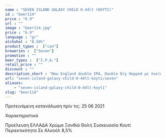 ```yaml
---
name : "SEVEN ISLAND GALAXY CHILD 0.44lt (ΚΟΥΤΙ)"
id : "beer114"
price : "6.9"
url : ""
image : "beer114.jpg"
price : "6.9"
language : "gr"
alchohol : "8.50%"
product_types :  ["can"]
breweries :  ["Seven"]
promotion : ""
beer_types :  ["I.P.A."]
retail_price : ""
discount : ""
description_short : "New England double IPA, Double Dry Hopped με λυκίσκο Galaxy &amp; Enigma"
url: "seven-island-galaxy-child-0-44lt-koyti/seven"
aliases: 
    - "seven-island-galaxy-child-0-44lt-koyti"
slug: "beer114"
---
```


Προτεινόμενη κατανάλωση πρίν τις: 25 06 2021

Χαρακτηριστικά

Προέλευση
ΕΛΛΑΔΑ
Χρώμα
Ξανθιά Θολή
Συσκευασία
Κουτί
Περιεκτικότητα Σε Αλκοόλ
8,5%